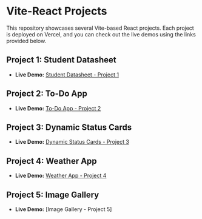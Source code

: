 # Vite-React Projects

This repository showcases several Vite-based React projects. Each project is deployed on Vercel, and you can check out the live demos using the links provided below.

## Project 1: Student Datasheet

- **Live Demo:** [Student Datasheet - Project 1](https://student-datasheet.vercel.app/)

## Project 2: To-Do App

- **Live Demo:** [To-Do App - Project 2](https://todoappinreact.vercel.app/)

## Project 3: Dynamic Status Cards

- **Live Demo:** [Dynamic Status Cards - Project 3](https://dynamic-status-cards.vercel.app/)

## Project 4: Weather App

- **Live Demo:** [Weather App - Project 4](https://weather-web-in-react.vercel.app/)

## Project 5: Image Gallery

- **Live Demo:** [Image Gallery - Project 5]